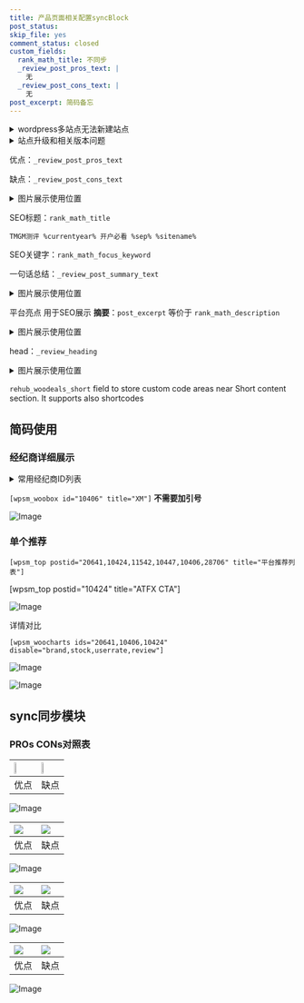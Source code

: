 ```yaml
---
title: 产品页面相关配置syncBlock
post_status: 
skip_file: yes
comment_status: closed
custom_fields:
  rank_math_title: 不同步
  _review_post_pros_text: |
    无
  _review_post_cons_text: |
    无
post_excerpt: 简码备忘
---
```

<details><summary>wordpress多站点无法新建站点</summary>

<li>和报错需要清理cookies一样的原因</li>
<li>wp-config.php里面<code>define( 'SUBDOMAIN_INSTALL', false );//子域名安装</code></li>
<li>新建子站点是用<code>define( 'SUBDOMAIN_INSTALL', true);//子域名安装</code> 完成以后，改成<code>false</code></li>
</details>

<details><summary>站点升级和相关版本问题</summary>

<p>wordpress：5.9.9
woocommerce：7.5.1
出现问题的地方：主题选项里面>><strong>Product layout >>compact style</strong></p>
<p>如何出现没有用过的字段 导致无法保存。先导出配置 然后进行修改，后面再次恢复即可。</p>
<p>出现部分字段无法显示时，需要返回默认布局后，对产品进行保存就好了。</p>
<p></p>
</details>

优点：`_review_post_pros_text`

缺点：`_review_post_cons_text`

<details><summary>图片展示使用位置</summary>

<img src="https://prod-files-secure.s3.us-west-2.amazonaws.com/39ed1227-6d7d-4570-be36-9ccd4a2c4241/f51d3d83-55d4-4bdf-9604-f37ec77ab556/Untitled.png?X-Amz-Algorithm=AWS4-HMAC-SHA256&X-Amz-Content-Sha256=UNSIGNED-PAYLOAD&X-Amz-Credential=ASIAZI2LB466XABZ7EXN%2F20250613%2Fus-west-2%2Fs3%2Faws4_request&X-Amz-Date=20250613T045530Z&X-Amz-Expires=3600&X-Amz-Security-Token=IQoJb3JpZ2luX2VjECUaCXVzLXdlc3QtMiJHMEUCID5ATsj7v3xv7laLJqX6Owd9jXXUihn9D3nolxSQY9bmAiEAhh36ZCQw%2BZNN6mdVfsSvOMmfcBBZd0usQYRNXA3QPMkqiAQI%2Fv%2F%2F%2F%2F%2F%2F%2F%2F%2F%2FARAAGgw2Mzc0MjMxODM4MDUiDOMzwbCo%2BP1glitobircA44SSC1Jj%2FEo%2BBQZ%2FarGm6T%2BUescUmJdzFIRTH%2BviZrvFLxE2vqOFlcrIwDshwPUfrxFSJmg%2FKOCKlTg8mEZwYo6ER3fNIGec3kwCisQgXOw3PXWxcQKgLpn%2BvjpClROz7eauqv6OEs5dJncBEvYCJGwOgWwxGQF8s98NUSCqDWYs0ld0IdfN0Ha6P7eYA46s8mn0vPSLu9qXcVwka92MxL77wTJ%2FKHj9R4V9Uzzn%2Bt%2FvJUET758cY%2BL8E%2BorjyiPpD3OMKanvtDJI2o6rcbt0j0U%2B7pQwpeMUmn%2B9Lg1Se%2BmGB6mqTCtxXEXuAmII3OwE3kd79gVXTOz18W%2FJf4k3zUR6K3rboTn9Y31c8I8vJ9M3BkldGpPby2s36rLahdoDWLDzI27VMYIkLNqn2RCWuUPR0Kw7l9f4iC%2B%2BekKbUZWCXnU4HumEsV%2BsAkNIdoPEJ%2Bw4MBoXTLilUXmhEVV0ulwuCnkCLSxzlkM4fnHhL7VopdWNnlxJDqowWil0IIRSwutfWfnRU5e%2B2essnEzZqxzK%2FNZ5YLoFm3SPwipr8f7Rpg8JhlUwSLsvNX0AYtPLr%2BvUmc1knxCA8ZXY8wFicGfrKCYNwtcw%2FhpeXqeSYQmeFwSNWZvneSkT9YMMHbrsIGOqUBRL9BkLUE8iKRl3NOIi8WnFWHRMMSl0acagQEEjwOOSrwbN9GNsp%2BVF3pOPS4IIYC5j09MYg50tFNE4JyYtv3gDTuc1UVK5E58RUK1mLYMzOkTrBCLk1bYq7iBLXId7NNxyonp5XNM65PA11CBlBCI225A5YTYVz%2F%2B%2BXdA3oca23DVbCV6ftTds1Eaz%2BpfdP%2Fmx93bNC915hH2d417AlxT6qlqW2c&X-Amz-Signature=bb9fe6fb0f26651c6b100dd0a9e640aefda70fca9263b97c313fe7b5d0268f60&X-Amz-SignedHeaders=host&x-amz-checksum-mode=ENABLED&x-id=GetObject" alt="Image">
</details>

SEO标题：`rank_math_title`

`TMGM测评 %currentyear% 开户必看 %sep% %sitename%`

SEO关键字：`rank_math_focus_keyword`

一句话总结：`_review_post_summary_text`

<details><summary>图片展示使用位置</summary>

<img src="https://prod-files-secure.s3.us-west-2.amazonaws.com/39ed1227-6d7d-4570-be36-9ccd4a2c4241/4b96a922-296c-4f4e-8630-d1c870cbce01/Untitled.png?X-Amz-Algorithm=AWS4-HMAC-SHA256&X-Amz-Content-Sha256=UNSIGNED-PAYLOAD&X-Amz-Credential=ASIAZI2LB466Z2M7UBMF%2F20250613%2Fus-west-2%2Fs3%2Faws4_request&X-Amz-Date=20250613T045537Z&X-Amz-Expires=3600&X-Amz-Security-Token=IQoJb3JpZ2luX2VjECUaCXVzLXdlc3QtMiJGMEQCIFtxqp%2B2NOfy3ac1slyMFcJ5sd6s6rvCQcJ4%2FhcECGE%2BAiABhQeAwmcCFPv6E97%2B%2Bb%2FeEEXOWPy%2FHxOHf6jVa0%2FijiqIBAj%2B%2F%2F%2F%2F%2F%2F%2F%2F%2F%2F8BEAAaDDYzNzQyMzE4MzgwNSIMfpfOsyjzc6HsVOUjKtwDIMRNt2SsrGeZ7K9htfwZOmxjmelVJSlMUWd5pKn10wLuI8bZLhAicapDLC%2B4sWuF5XmoBpAUzK%2BZUbWC%2BgYhDvqhgMBxRmv4tWUbWHBLqCJ8tAdXUxkTJ53ZLR3pEsoKrmffKs5lc1Tse57CB3kMge15Ng7DiusHloiCxJKCqVOyuFCDs6pTuPk6lR6Ewnw68BWmt3xtLnS6cv6t8zibYbToHyOUGsvCqjcKMwFuP%2FS4e2W4cKN%2FZRWbAw3X0DGgsCeWgN9rXWV43%2F6fgGu7X3j1dLZVWsgw9p2Sg2xCsV9Mcx6lUALweRtFp3l8iHFX0Ew9hE1w3IaVm2RVNsLd0j%2F9rN%2BtRT5mGm6xpkuhuRq1t9iROFwyTxPduy0ZCinjR1F3R2mlZWFWxUqMvcMDobDeGtPlljgrHP3zlCl1gCZqR6M9W2RnWAdp7QccE9HoQ1gCcwOVqvTxHP%2FYNUPYVtoJozLFaE33AK9P%2B5ORaqYbOHgtzxOjaZGCZL5HY9wUgWtKTVeq8R6PTH7jDQ84EBVP1a0VzVdUIdaEL7OAlOSGBiyGLtFf%2BeJHoK7yBU3nLgsUXPNVLFDzwVD3%2BZNBJETrp8OcP5VpTtaK2Xfa1fo%2FSQr5C4aIoeWGEQgwk9uuwgY6pgH9w0vyycQx0mD0%2FRSygdnCgQFfG38s2FOSx%2Fu0qAW7IceeauVNufgoeEl6udAkzD6RaAghLYdQ0AQdw4v%2FIUpsNnKokUmhrD6h8YFj0Ko7d5Cdzm76lQfKHtK7FIWyn1GnBjviGcy8DnzCYa%2Bo8snib9CngtvFtsCn%2FDDje%2BJUlmKwGvCH7PwThRfz9%2FzOopwD2%2FG%2BPGChFJpXkKCcrlC8cZzK4RRk&X-Amz-Signature=fd4eaa5e571f6a948bff66d82a4447824239ef554f4d88961573b54dbb346d97&X-Amz-SignedHeaders=host&x-amz-checksum-mode=ENABLED&x-id=GetObject" alt="Image">
</details>

平台亮点 用于SEO展示 **摘要**：`post_excerpt`  等价于 `rank_math_description`

<details><summary>图片展示使用位置</summary>

<img src="https://prod-files-secure.s3.us-west-2.amazonaws.com/39ed1227-6d7d-4570-be36-9ccd4a2c4241/1ee11f63-b60a-4dfe-a7a7-d58ff23b5d88/Untitled.png?X-Amz-Algorithm=AWS4-HMAC-SHA256&X-Amz-Content-Sha256=UNSIGNED-PAYLOAD&X-Amz-Credential=ASIAZI2LB46663VEXQ4R%2F20250613%2Fus-west-2%2Fs3%2Faws4_request&X-Amz-Date=20250613T045538Z&X-Amz-Expires=3600&X-Amz-Security-Token=IQoJb3JpZ2luX2VjECUaCXVzLXdlc3QtMiJIMEYCIQCrddZHTdcXJuNNOBKIrBx1lJtdzKEbIwZFSXQ7ney1QgIhAKpu8h4yNrBSeBJNM3UqyPkTXDA3vJ3090Cj1IjkxpnXKogECP7%2F%2F%2F%2F%2F%2F%2F%2F%2F%2FwEQABoMNjM3NDIzMTgzODA1IgzDBp31bJdGBG%2BVDnQq3AMVMTcQ1IotXGkRyNzx7jqdBii%2BUxEa0ezMKkKTBV0JBkW82doZ1vMpmmJeRWoX8WM%2BMMPXHbggmXytsipoiCuPQvrWsfuzvnjrT4IZDI8%2B5sRTZJP9hR0WF0pcylXl3%2FdN%2B7ID37oGnqRYkdt7KlYWxxd6phh8oI%2FMFv%2F1SyfqvwbJcCYI7huZuLZSsdjAdmkNMzPtXS387zTX2bXnU5B%2BP2snz9PFkVrElVvW1ldpLeaCD1cItE0CULY1kZwPjM4rffxRzCJPWgORSY6ZEkmbhHjb%2Fyj16mM8L7a5CBHAjJEU%2Bia4R0bo1Xrwnwb9KWjiEZCAr7ccmY5l69IDNi%2BmOl848SbB7yDfCTIQjOc7AiWYVvLvdmcjOmGAGt4poWRbbJet5FQ7nxAHEDX52EEDb6yeWOdRhTA4NDFE7T8fegIWU4gCfECXugKpdllXhJ7pzrBSAXxbnmvY51GJTbmjWNGpRB0tdCFWvH33MmruO%2FgYvbaAHO%2B3hKGmtJ5RwSocVz3XPxDOOAC6tBT5gLayVlbLXbToAWoikN2ETwIUMewgzFQeTr16Q4%2BZMaN1sAMDN8xPgAKUxy72yGtX7T4UseAJuW%2BMlo9eUBEMpmRdcAt9EQklm%2FBnxANPVzDG2q7CBjqkASzVdTThohg5y3rZ2c8PXWhoCnFfKm0oWMpNLjBeja8rIeNlviGYkiPszPEDbhvbK37LD4n4ihOR0U8YiSrhVxPHeCUQEVgynagLWOpPNQBEnj9sO7TDZjlpGUmQ0JoDz4UQdUBCO%2BRzBkdMG817pZ4UtfJ9iU6Pzbj1Z%2Bf15DJeJWZ7ueqHi8ri5jbqkzvUfp%2BTKDptbZgGTACn26pzB0fblCI6&X-Amz-Signature=197384857d86d0c9b3ab7e46a8edce3da4768ae43b249aaaaffc76365c6163c3&X-Amz-SignedHeaders=host&x-amz-checksum-mode=ENABLED&x-id=GetObject" alt="Image">
<img src="https://prod-files-secure.s3.us-west-2.amazonaws.com/39ed1227-6d7d-4570-be36-9ccd4a2c4241/ad4118b5-78d8-4fbe-801e-3b29b5d99c01/Untitled.png?X-Amz-Algorithm=AWS4-HMAC-SHA256&X-Amz-Content-Sha256=UNSIGNED-PAYLOAD&X-Amz-Credential=ASIAZI2LB46663VEXQ4R%2F20250613%2Fus-west-2%2Fs3%2Faws4_request&X-Amz-Date=20250613T045538Z&X-Amz-Expires=3600&X-Amz-Security-Token=IQoJb3JpZ2luX2VjECUaCXVzLXdlc3QtMiJIMEYCIQCrddZHTdcXJuNNOBKIrBx1lJtdzKEbIwZFSXQ7ney1QgIhAKpu8h4yNrBSeBJNM3UqyPkTXDA3vJ3090Cj1IjkxpnXKogECP7%2F%2F%2F%2F%2F%2F%2F%2F%2F%2FwEQABoMNjM3NDIzMTgzODA1IgzDBp31bJdGBG%2BVDnQq3AMVMTcQ1IotXGkRyNzx7jqdBii%2BUxEa0ezMKkKTBV0JBkW82doZ1vMpmmJeRWoX8WM%2BMMPXHbggmXytsipoiCuPQvrWsfuzvnjrT4IZDI8%2B5sRTZJP9hR0WF0pcylXl3%2FdN%2B7ID37oGnqRYkdt7KlYWxxd6phh8oI%2FMFv%2F1SyfqvwbJcCYI7huZuLZSsdjAdmkNMzPtXS387zTX2bXnU5B%2BP2snz9PFkVrElVvW1ldpLeaCD1cItE0CULY1kZwPjM4rffxRzCJPWgORSY6ZEkmbhHjb%2Fyj16mM8L7a5CBHAjJEU%2Bia4R0bo1Xrwnwb9KWjiEZCAr7ccmY5l69IDNi%2BmOl848SbB7yDfCTIQjOc7AiWYVvLvdmcjOmGAGt4poWRbbJet5FQ7nxAHEDX52EEDb6yeWOdRhTA4NDFE7T8fegIWU4gCfECXugKpdllXhJ7pzrBSAXxbnmvY51GJTbmjWNGpRB0tdCFWvH33MmruO%2FgYvbaAHO%2B3hKGmtJ5RwSocVz3XPxDOOAC6tBT5gLayVlbLXbToAWoikN2ETwIUMewgzFQeTr16Q4%2BZMaN1sAMDN8xPgAKUxy72yGtX7T4UseAJuW%2BMlo9eUBEMpmRdcAt9EQklm%2FBnxANPVzDG2q7CBjqkASzVdTThohg5y3rZ2c8PXWhoCnFfKm0oWMpNLjBeja8rIeNlviGYkiPszPEDbhvbK37LD4n4ihOR0U8YiSrhVxPHeCUQEVgynagLWOpPNQBEnj9sO7TDZjlpGUmQ0JoDz4UQdUBCO%2BRzBkdMG817pZ4UtfJ9iU6Pzbj1Z%2Bf15DJeJWZ7ueqHi8ri5jbqkzvUfp%2BTKDptbZgGTACn26pzB0fblCI6&X-Amz-Signature=48ff1f1ba39db53380474713a99c11da69bf8a466e94dc49b8aff8775103cf75&X-Amz-SignedHeaders=host&x-amz-checksum-mode=ENABLED&x-id=GetObject" alt="Image">
<img src="https://prod-files-secure.s3.us-west-2.amazonaws.com/39ed1227-6d7d-4570-be36-9ccd4a2c4241/a38cf7c9-a79c-4b64-9e94-13589fe0758b/Untitled.png?X-Amz-Algorithm=AWS4-HMAC-SHA256&X-Amz-Content-Sha256=UNSIGNED-PAYLOAD&X-Amz-Credential=ASIAZI2LB46663VEXQ4R%2F20250613%2Fus-west-2%2Fs3%2Faws4_request&X-Amz-Date=20250613T045538Z&X-Amz-Expires=3600&X-Amz-Security-Token=IQoJb3JpZ2luX2VjECUaCXVzLXdlc3QtMiJIMEYCIQCrddZHTdcXJuNNOBKIrBx1lJtdzKEbIwZFSXQ7ney1QgIhAKpu8h4yNrBSeBJNM3UqyPkTXDA3vJ3090Cj1IjkxpnXKogECP7%2F%2F%2F%2F%2F%2F%2F%2F%2F%2FwEQABoMNjM3NDIzMTgzODA1IgzDBp31bJdGBG%2BVDnQq3AMVMTcQ1IotXGkRyNzx7jqdBii%2BUxEa0ezMKkKTBV0JBkW82doZ1vMpmmJeRWoX8WM%2BMMPXHbggmXytsipoiCuPQvrWsfuzvnjrT4IZDI8%2B5sRTZJP9hR0WF0pcylXl3%2FdN%2B7ID37oGnqRYkdt7KlYWxxd6phh8oI%2FMFv%2F1SyfqvwbJcCYI7huZuLZSsdjAdmkNMzPtXS387zTX2bXnU5B%2BP2snz9PFkVrElVvW1ldpLeaCD1cItE0CULY1kZwPjM4rffxRzCJPWgORSY6ZEkmbhHjb%2Fyj16mM8L7a5CBHAjJEU%2Bia4R0bo1Xrwnwb9KWjiEZCAr7ccmY5l69IDNi%2BmOl848SbB7yDfCTIQjOc7AiWYVvLvdmcjOmGAGt4poWRbbJet5FQ7nxAHEDX52EEDb6yeWOdRhTA4NDFE7T8fegIWU4gCfECXugKpdllXhJ7pzrBSAXxbnmvY51GJTbmjWNGpRB0tdCFWvH33MmruO%2FgYvbaAHO%2B3hKGmtJ5RwSocVz3XPxDOOAC6tBT5gLayVlbLXbToAWoikN2ETwIUMewgzFQeTr16Q4%2BZMaN1sAMDN8xPgAKUxy72yGtX7T4UseAJuW%2BMlo9eUBEMpmRdcAt9EQklm%2FBnxANPVzDG2q7CBjqkASzVdTThohg5y3rZ2c8PXWhoCnFfKm0oWMpNLjBeja8rIeNlviGYkiPszPEDbhvbK37LD4n4ihOR0U8YiSrhVxPHeCUQEVgynagLWOpPNQBEnj9sO7TDZjlpGUmQ0JoDz4UQdUBCO%2BRzBkdMG817pZ4UtfJ9iU6Pzbj1Z%2Bf15DJeJWZ7ueqHi8ri5jbqkzvUfp%2BTKDptbZgGTACn26pzB0fblCI6&X-Amz-Signature=0a065cc12d2cd6dfbb01384d869d7c1d4a93724a649e32924d274afb078a62ec&X-Amz-SignedHeaders=host&x-amz-checksum-mode=ENABLED&x-id=GetObject" alt="Image">
<img src="https://prod-files-secure.s3.us-west-2.amazonaws.com/39ed1227-6d7d-4570-be36-9ccd4a2c4241/7da6fc1e-d2ac-42ae-8c75-cb5749aa18f6/Untitled.png?X-Amz-Algorithm=AWS4-HMAC-SHA256&X-Amz-Content-Sha256=UNSIGNED-PAYLOAD&X-Amz-Credential=ASIAZI2LB46663VEXQ4R%2F20250613%2Fus-west-2%2Fs3%2Faws4_request&X-Amz-Date=20250613T045538Z&X-Amz-Expires=3600&X-Amz-Security-Token=IQoJb3JpZ2luX2VjECUaCXVzLXdlc3QtMiJIMEYCIQCrddZHTdcXJuNNOBKIrBx1lJtdzKEbIwZFSXQ7ney1QgIhAKpu8h4yNrBSeBJNM3UqyPkTXDA3vJ3090Cj1IjkxpnXKogECP7%2F%2F%2F%2F%2F%2F%2F%2F%2F%2FwEQABoMNjM3NDIzMTgzODA1IgzDBp31bJdGBG%2BVDnQq3AMVMTcQ1IotXGkRyNzx7jqdBii%2BUxEa0ezMKkKTBV0JBkW82doZ1vMpmmJeRWoX8WM%2BMMPXHbggmXytsipoiCuPQvrWsfuzvnjrT4IZDI8%2B5sRTZJP9hR0WF0pcylXl3%2FdN%2B7ID37oGnqRYkdt7KlYWxxd6phh8oI%2FMFv%2F1SyfqvwbJcCYI7huZuLZSsdjAdmkNMzPtXS387zTX2bXnU5B%2BP2snz9PFkVrElVvW1ldpLeaCD1cItE0CULY1kZwPjM4rffxRzCJPWgORSY6ZEkmbhHjb%2Fyj16mM8L7a5CBHAjJEU%2Bia4R0bo1Xrwnwb9KWjiEZCAr7ccmY5l69IDNi%2BmOl848SbB7yDfCTIQjOc7AiWYVvLvdmcjOmGAGt4poWRbbJet5FQ7nxAHEDX52EEDb6yeWOdRhTA4NDFE7T8fegIWU4gCfECXugKpdllXhJ7pzrBSAXxbnmvY51GJTbmjWNGpRB0tdCFWvH33MmruO%2FgYvbaAHO%2B3hKGmtJ5RwSocVz3XPxDOOAC6tBT5gLayVlbLXbToAWoikN2ETwIUMewgzFQeTr16Q4%2BZMaN1sAMDN8xPgAKUxy72yGtX7T4UseAJuW%2BMlo9eUBEMpmRdcAt9EQklm%2FBnxANPVzDG2q7CBjqkASzVdTThohg5y3rZ2c8PXWhoCnFfKm0oWMpNLjBeja8rIeNlviGYkiPszPEDbhvbK37LD4n4ihOR0U8YiSrhVxPHeCUQEVgynagLWOpPNQBEnj9sO7TDZjlpGUmQ0JoDz4UQdUBCO%2BRzBkdMG817pZ4UtfJ9iU6Pzbj1Z%2Bf15DJeJWZ7ueqHi8ri5jbqkzvUfp%2BTKDptbZgGTACn26pzB0fblCI6&X-Amz-Signature=652b5a5f082ce8d945f9b39d28bdf6ee1f856c24a932ecb11851d99459255cb1&X-Amz-SignedHeaders=host&x-amz-checksum-mode=ENABLED&x-id=GetObject" alt="Image">
<img src="https://prod-files-secure.s3.us-west-2.amazonaws.com/39ed1227-6d7d-4570-be36-9ccd4a2c4241/7e97f40a-eaee-47f5-b2f9-475f96808fa7/Untitled.png?X-Amz-Algorithm=AWS4-HMAC-SHA256&X-Amz-Content-Sha256=UNSIGNED-PAYLOAD&X-Amz-Credential=ASIAZI2LB46663VEXQ4R%2F20250613%2Fus-west-2%2Fs3%2Faws4_request&X-Amz-Date=20250613T045538Z&X-Amz-Expires=3600&X-Amz-Security-Token=IQoJb3JpZ2luX2VjECUaCXVzLXdlc3QtMiJIMEYCIQCrddZHTdcXJuNNOBKIrBx1lJtdzKEbIwZFSXQ7ney1QgIhAKpu8h4yNrBSeBJNM3UqyPkTXDA3vJ3090Cj1IjkxpnXKogECP7%2F%2F%2F%2F%2F%2F%2F%2F%2F%2FwEQABoMNjM3NDIzMTgzODA1IgzDBp31bJdGBG%2BVDnQq3AMVMTcQ1IotXGkRyNzx7jqdBii%2BUxEa0ezMKkKTBV0JBkW82doZ1vMpmmJeRWoX8WM%2BMMPXHbggmXytsipoiCuPQvrWsfuzvnjrT4IZDI8%2B5sRTZJP9hR0WF0pcylXl3%2FdN%2B7ID37oGnqRYkdt7KlYWxxd6phh8oI%2FMFv%2F1SyfqvwbJcCYI7huZuLZSsdjAdmkNMzPtXS387zTX2bXnU5B%2BP2snz9PFkVrElVvW1ldpLeaCD1cItE0CULY1kZwPjM4rffxRzCJPWgORSY6ZEkmbhHjb%2Fyj16mM8L7a5CBHAjJEU%2Bia4R0bo1Xrwnwb9KWjiEZCAr7ccmY5l69IDNi%2BmOl848SbB7yDfCTIQjOc7AiWYVvLvdmcjOmGAGt4poWRbbJet5FQ7nxAHEDX52EEDb6yeWOdRhTA4NDFE7T8fegIWU4gCfECXugKpdllXhJ7pzrBSAXxbnmvY51GJTbmjWNGpRB0tdCFWvH33MmruO%2FgYvbaAHO%2B3hKGmtJ5RwSocVz3XPxDOOAC6tBT5gLayVlbLXbToAWoikN2ETwIUMewgzFQeTr16Q4%2BZMaN1sAMDN8xPgAKUxy72yGtX7T4UseAJuW%2BMlo9eUBEMpmRdcAt9EQklm%2FBnxANPVzDG2q7CBjqkASzVdTThohg5y3rZ2c8PXWhoCnFfKm0oWMpNLjBeja8rIeNlviGYkiPszPEDbhvbK37LD4n4ihOR0U8YiSrhVxPHeCUQEVgynagLWOpPNQBEnj9sO7TDZjlpGUmQ0JoDz4UQdUBCO%2BRzBkdMG817pZ4UtfJ9iU6Pzbj1Z%2Bf15DJeJWZ7ueqHi8ri5jbqkzvUfp%2BTKDptbZgGTACn26pzB0fblCI6&X-Amz-Signature=53f41f5513e4f23dbe40d4ce63a08d9607b64a05e88626735ead48ce22198d75&X-Amz-SignedHeaders=host&x-amz-checksum-mode=ENABLED&x-id=GetObject" alt="Image">
</details>

head：`_review_heading`

<details><summary>图片展示使用位置</summary>

<img src="https://prod-files-secure.s3.us-west-2.amazonaws.com/39ed1227-6d7d-4570-be36-9ccd4a2c4241/3a4650ad-9887-415c-889a-edd51fa54f27/Untitled.png?X-Amz-Algorithm=AWS4-HMAC-SHA256&X-Amz-Content-Sha256=UNSIGNED-PAYLOAD&X-Amz-Credential=ASIAZI2LB466VF57FJU7%2F20250613%2Fus-west-2%2Fs3%2Faws4_request&X-Amz-Date=20250613T045542Z&X-Amz-Expires=3600&X-Amz-Security-Token=IQoJb3JpZ2luX2VjECUaCXVzLXdlc3QtMiJIMEYCIQC061x9Vj%2FAReh%2BA9pI0AeF4sqJp0hUlWZ%2B82QY2zgKswIhANdRLEMvbwLN%2FIBSxxwhlgygpPPbH0eTGNgaL34lXGhIKogECP7%2F%2F%2F%2F%2F%2F%2F%2F%2F%2FwEQABoMNjM3NDIzMTgzODA1IgxPhC2RF2Ujoc5b3yQq3APPSen%2FJRexl7CK2VmZla8YkoKey6bJQmIJm%2BQ6Zu4wBTDjPb6FXDRyJkT44NF71H3%2Bvm13OuBB34sgygLiey%2FOBe%2FAtZMIk6huv7S0yH%2FBWYi8ZlZzjl0mCvYSB2jEA6rEgbXbiFj6ObkFgBflISuafy4%2FHRXJ3x1tmMfrqqq08wzPfMl63ehTwv9wdczZbsfNccUuBsaxqrn5xgv9KY3EjQ80TtkLfRrnvmaPgSeb4sB72rAeey%2B%2Bekv4gIzEIzujAt5DJaq49P7z1X%2Fn6hnEzNp%2BMQhhD9jsT7HdDdNGEQpS5%2BKdf4EV5EEBteOHce3OMO5DIN40QnWKtpKsk9S1j9O2wl2B5vmM90g2EbJ8XSZ6gaOeaUvdxC7ISIHtONyG6vWJ1T1KihxmyvZlheJhjADU5JGOSAejy1wFRkL5Re6NQpMTorCtdbFGZzcGmwLXsQFg%2BZ%2FgEc6Gr8%2F9AjNPsxY%2BNmpNJLNZ7r7kOwQuoEcyzVynr%2FDX0bLIke098o%2FHqzkeUBL%2Fqn%2F%2ByLiq1vRKPLVwoXb0BxyCSr9%2FmtgDnrEJDv9WVJFQL2PLrMxTfRxbaqTXk0XTGu2iPOEjUiT%2FVYLWDJnCJGJ38ND3wqRkqryzZjkG%2BwETGfdV8jDM2q7CBjqkAf3xSr2on6RiveLGhQIVhEwBuI9o466qenPxKyw7ycY25UxSM4rNmnOzPz4rtM8bYp0hk%2BYNSSh6gcsBOn4DiyXz7mGafD25R%2FczBIScX3qJqurRAaLceJOLcTjFN4MvZterLZhovDORNsMBtinAOVQBQfGjIctzPdo7jtjlOit0ZzN3baQs6rIZRuauQEgb%2Bez6VlDRgnuEPYnv5SDJxan6m00x&X-Amz-Signature=0fe020f14544a41739377613de9d201362712bce2e8f23531a24614700355670&X-Amz-SignedHeaders=host&x-amz-checksum-mode=ENABLED&x-id=GetObject" alt="Image">
</details>

`rehub_woodeals_short`	field to store custom code areas near Short content section. It supports also shortcodes



## 简码使用

### 经纪商详细展示

<details><summary>常用经纪商ID列表</summary>

<pre><code class="php">嘉盛 ===> 20641  [wpsm_woobox id="20641" title="嘉盛"]
易信easymarkets ===> 11542  [wpsm_woobox id="11542" title="易信easymarkets"]
ATFX外汇 ===> 10424  [wpsm_woobox id="10424" title="ATFX"]
XM ===> 10406  [wpsm_woobox id="10406" title="XM"]
TMGM ===> 29622  [wpsm_woobox id="29622" title="TMGM"]
HYCM ===> 10447  [wpsm_woobox id="10447" title="HYCM"]
fpmarkets澳福外汇 ===> 20639  [wpsm_woobox id="20639" title="fpmarkets澳福外汇"]</code></pre>
</details>

`[wpsm_woobox id="10406" title="XM"]` **不需要加引号**

![Image](https://prod-files-secure.s3.us-west-2.amazonaws.com/39ed1227-6d7d-4570-be36-9ccd4a2c4241/4f898f9d-0fa7-4e43-acd3-ac6bc7be575a/Untitled.png?X-Amz-Algorithm=AWS4-HMAC-SHA256&X-Amz-Content-Sha256=UNSIGNED-PAYLOAD&X-Amz-Credential=ASIAZI2LB466XBZHEWUO%2F20250613%2Fus-west-2%2Fs3%2Faws4_request&X-Amz-Date=20250613T045527Z&X-Amz-Expires=3600&X-Amz-Security-Token=IQoJb3JpZ2luX2VjECUaCXVzLXdlc3QtMiJHMEUCIQCNY60809Jt7WuRow81u5qEW2b%2FPk2E0ZtlAI3zqovc%2BgIgdAQh%2FHy7WxU7zEQKAr0GdanC1z9olJEDnV4aupeyzPUqiAQI%2Fv%2F%2F%2F%2F%2F%2F%2F%2F%2F%2FARAAGgw2Mzc0MjMxODM4MDUiDBlchZzRwiamJcSyNSrcA9h75abcaRNFRgjSf91VjsiLCR6wNDAs03sB0ZWkftM9HDza0vaawLjUt2%2BBrAOrakRKUK7XAIaf64rxWqlnUouK8Vkr2z1Y1uVNS%2B3%2FdapFjUHUdd%2BONyZonUw9N%2FDEcsLtC3W%2FPDJa%2FHg1qIjPNtKkO4EB5VkFELCaTas8eoHNyIupXI%2FXOGR6uNa0fuo9161xtirZVcLIljhh7EKl1g%2BPygVTemh0q3S1Cuw2Y3JEvQpT7qJXninZTsUqI9pzzgoV4XvpWHTieUTZoWTrwwLwgMN7UyJMTJFsF7tyZUd6Y1oEr7R7SEOwjGgJoY%2FHCqtB9Qngtfh7KcSMCz3gpDwauIb2ZklPk8zKqfiEiaS9P6No5v%2F1hC%2BgNXCFIdjGMc1Z%2BGlXt2BipCU2PcJqe04pfyjAH3PNzasEHXIfexN1cTLpRpiOrmZFff%2BjiYRrcv04KekFF2VjZKzljiU3HDFjSA%2FR%2FFN8n6bf5JGZivv9uTH39q7xuSZZXGTlafyp%2BdAuPrBNl8F4z689njhfCT2oRws47oBAeWMzYDktymMuVKQUn9fgxO1fu0pPE3ZhAk8Gm0bD9zoTCwNFHJPTFh9JEDbFnEhsL0craiILywzse4Up20wgo1TXkpoBMPrarsIGOqUBObQxgc984SYn9wBLezLj%2FNt%2BEXEk%2FxeBO2bpyUp0kK5ZY6BNkZvm7IBCJWZVUn3rBi3%2F3yT4%2BCcXeUXTdQtSQY3qVKEVLntd0klUnT2KabMqk0TPCMvphCgsJn6rdPu4pzWj6WOtvepCL%2FTTyCSMoGbRg3XXKlmvkygWUUum3vC%2FTX%2B4Bn5%2BRQznc%2FDiiSLHVQX%2B%2BMuQVN9TNFPpI5EKjIlBeLGD&X-Amz-Signature=b59876326cb1fbe46bfad29cb35c54be19e303d9f4974ee704ea4118b9802f83&X-Amz-SignedHeaders=host&x-amz-checksum-mode=ENABLED&x-id=GetObject)

### 单个推荐
`[wpsm_top postid="20641,10424,11542,10447,10406,28706" title="平台推荐列表"]`

[wpsm_top postid="10424" title="ATFX CTA"]

![Image](https://prod-files-secure.s3.us-west-2.amazonaws.com/39ed1227-6d7d-4570-be36-9ccd4a2c4241/5ac620dc-51a8-48b6-b55d-91f47299193c/Untitled.png?X-Amz-Algorithm=AWS4-HMAC-SHA256&X-Amz-Content-Sha256=UNSIGNED-PAYLOAD&X-Amz-Credential=ASIAZI2LB466XBZHEWUO%2F20250613%2Fus-west-2%2Fs3%2Faws4_request&X-Amz-Date=20250613T045527Z&X-Amz-Expires=3600&X-Amz-Security-Token=IQoJb3JpZ2luX2VjECUaCXVzLXdlc3QtMiJHMEUCIQCNY60809Jt7WuRow81u5qEW2b%2FPk2E0ZtlAI3zqovc%2BgIgdAQh%2FHy7WxU7zEQKAr0GdanC1z9olJEDnV4aupeyzPUqiAQI%2Fv%2F%2F%2F%2F%2F%2F%2F%2F%2F%2FARAAGgw2Mzc0MjMxODM4MDUiDBlchZzRwiamJcSyNSrcA9h75abcaRNFRgjSf91VjsiLCR6wNDAs03sB0ZWkftM9HDza0vaawLjUt2%2BBrAOrakRKUK7XAIaf64rxWqlnUouK8Vkr2z1Y1uVNS%2B3%2FdapFjUHUdd%2BONyZonUw9N%2FDEcsLtC3W%2FPDJa%2FHg1qIjPNtKkO4EB5VkFELCaTas8eoHNyIupXI%2FXOGR6uNa0fuo9161xtirZVcLIljhh7EKl1g%2BPygVTemh0q3S1Cuw2Y3JEvQpT7qJXninZTsUqI9pzzgoV4XvpWHTieUTZoWTrwwLwgMN7UyJMTJFsF7tyZUd6Y1oEr7R7SEOwjGgJoY%2FHCqtB9Qngtfh7KcSMCz3gpDwauIb2ZklPk8zKqfiEiaS9P6No5v%2F1hC%2BgNXCFIdjGMc1Z%2BGlXt2BipCU2PcJqe04pfyjAH3PNzasEHXIfexN1cTLpRpiOrmZFff%2BjiYRrcv04KekFF2VjZKzljiU3HDFjSA%2FR%2FFN8n6bf5JGZivv9uTH39q7xuSZZXGTlafyp%2BdAuPrBNl8F4z689njhfCT2oRws47oBAeWMzYDktymMuVKQUn9fgxO1fu0pPE3ZhAk8Gm0bD9zoTCwNFHJPTFh9JEDbFnEhsL0craiILywzse4Up20wgo1TXkpoBMPrarsIGOqUBObQxgc984SYn9wBLezLj%2FNt%2BEXEk%2FxeBO2bpyUp0kK5ZY6BNkZvm7IBCJWZVUn3rBi3%2F3yT4%2BCcXeUXTdQtSQY3qVKEVLntd0klUnT2KabMqk0TPCMvphCgsJn6rdPu4pzWj6WOtvepCL%2FTTyCSMoGbRg3XXKlmvkygWUUum3vC%2FTX%2B4Bn5%2BRQznc%2FDiiSLHVQX%2B%2BMuQVN9TNFPpI5EKjIlBeLGD&X-Amz-Signature=61c1316380bc3dd18b445a59fb473cf1753d7c8fbed58298605d9605bb906e0b&X-Amz-SignedHeaders=host&x-amz-checksum-mode=ENABLED&x-id=GetObject)

详情对比

`[wpsm_woocharts ids="20641,10406,10424" disable="brand,stock,userrate,review"]`

![Image](https://prod-files-secure.s3.us-west-2.amazonaws.com/39ed1227-6d7d-4570-be36-9ccd4a2c4241/bf3ba45f-b9f3-4295-8aef-b4a495fd25f4/Untitled.png?X-Amz-Algorithm=AWS4-HMAC-SHA256&X-Amz-Content-Sha256=UNSIGNED-PAYLOAD&X-Amz-Credential=ASIAZI2LB466XBZHEWUO%2F20250613%2Fus-west-2%2Fs3%2Faws4_request&X-Amz-Date=20250613T045527Z&X-Amz-Expires=3600&X-Amz-Security-Token=IQoJb3JpZ2luX2VjECUaCXVzLXdlc3QtMiJHMEUCIQCNY60809Jt7WuRow81u5qEW2b%2FPk2E0ZtlAI3zqovc%2BgIgdAQh%2FHy7WxU7zEQKAr0GdanC1z9olJEDnV4aupeyzPUqiAQI%2Fv%2F%2F%2F%2F%2F%2F%2F%2F%2F%2FARAAGgw2Mzc0MjMxODM4MDUiDBlchZzRwiamJcSyNSrcA9h75abcaRNFRgjSf91VjsiLCR6wNDAs03sB0ZWkftM9HDza0vaawLjUt2%2BBrAOrakRKUK7XAIaf64rxWqlnUouK8Vkr2z1Y1uVNS%2B3%2FdapFjUHUdd%2BONyZonUw9N%2FDEcsLtC3W%2FPDJa%2FHg1qIjPNtKkO4EB5VkFELCaTas8eoHNyIupXI%2FXOGR6uNa0fuo9161xtirZVcLIljhh7EKl1g%2BPygVTemh0q3S1Cuw2Y3JEvQpT7qJXninZTsUqI9pzzgoV4XvpWHTieUTZoWTrwwLwgMN7UyJMTJFsF7tyZUd6Y1oEr7R7SEOwjGgJoY%2FHCqtB9Qngtfh7KcSMCz3gpDwauIb2ZklPk8zKqfiEiaS9P6No5v%2F1hC%2BgNXCFIdjGMc1Z%2BGlXt2BipCU2PcJqe04pfyjAH3PNzasEHXIfexN1cTLpRpiOrmZFff%2BjiYRrcv04KekFF2VjZKzljiU3HDFjSA%2FR%2FFN8n6bf5JGZivv9uTH39q7xuSZZXGTlafyp%2BdAuPrBNl8F4z689njhfCT2oRws47oBAeWMzYDktymMuVKQUn9fgxO1fu0pPE3ZhAk8Gm0bD9zoTCwNFHJPTFh9JEDbFnEhsL0craiILywzse4Up20wgo1TXkpoBMPrarsIGOqUBObQxgc984SYn9wBLezLj%2FNt%2BEXEk%2FxeBO2bpyUp0kK5ZY6BNkZvm7IBCJWZVUn3rBi3%2F3yT4%2BCcXeUXTdQtSQY3qVKEVLntd0klUnT2KabMqk0TPCMvphCgsJn6rdPu4pzWj6WOtvepCL%2FTTyCSMoGbRg3XXKlmvkygWUUum3vC%2FTX%2B4Bn5%2BRQznc%2FDiiSLHVQX%2B%2BMuQVN9TNFPpI5EKjIlBeLGD&X-Amz-Signature=c27927b3528bf785544fecdf470cf2bedcf4f54394a4dd7c0891fb95616c9d77&X-Amz-SignedHeaders=host&x-amz-checksum-mode=ENABLED&x-id=GetObject)

![Image](https://prod-files-secure.s3.us-west-2.amazonaws.com/39ed1227-6d7d-4570-be36-9ccd4a2c4241/30bc56ef-f383-4b48-9768-2ebc9e436ec0/Untitled.png?X-Amz-Algorithm=AWS4-HMAC-SHA256&X-Amz-Content-Sha256=UNSIGNED-PAYLOAD&X-Amz-Credential=ASIAZI2LB466XBZHEWUO%2F20250613%2Fus-west-2%2Fs3%2Faws4_request&X-Amz-Date=20250613T045527Z&X-Amz-Expires=3600&X-Amz-Security-Token=IQoJb3JpZ2luX2VjECUaCXVzLXdlc3QtMiJHMEUCIQCNY60809Jt7WuRow81u5qEW2b%2FPk2E0ZtlAI3zqovc%2BgIgdAQh%2FHy7WxU7zEQKAr0GdanC1z9olJEDnV4aupeyzPUqiAQI%2Fv%2F%2F%2F%2F%2F%2F%2F%2F%2F%2FARAAGgw2Mzc0MjMxODM4MDUiDBlchZzRwiamJcSyNSrcA9h75abcaRNFRgjSf91VjsiLCR6wNDAs03sB0ZWkftM9HDza0vaawLjUt2%2BBrAOrakRKUK7XAIaf64rxWqlnUouK8Vkr2z1Y1uVNS%2B3%2FdapFjUHUdd%2BONyZonUw9N%2FDEcsLtC3W%2FPDJa%2FHg1qIjPNtKkO4EB5VkFELCaTas8eoHNyIupXI%2FXOGR6uNa0fuo9161xtirZVcLIljhh7EKl1g%2BPygVTemh0q3S1Cuw2Y3JEvQpT7qJXninZTsUqI9pzzgoV4XvpWHTieUTZoWTrwwLwgMN7UyJMTJFsF7tyZUd6Y1oEr7R7SEOwjGgJoY%2FHCqtB9Qngtfh7KcSMCz3gpDwauIb2ZklPk8zKqfiEiaS9P6No5v%2F1hC%2BgNXCFIdjGMc1Z%2BGlXt2BipCU2PcJqe04pfyjAH3PNzasEHXIfexN1cTLpRpiOrmZFff%2BjiYRrcv04KekFF2VjZKzljiU3HDFjSA%2FR%2FFN8n6bf5JGZivv9uTH39q7xuSZZXGTlafyp%2BdAuPrBNl8F4z689njhfCT2oRws47oBAeWMzYDktymMuVKQUn9fgxO1fu0pPE3ZhAk8Gm0bD9zoTCwNFHJPTFh9JEDbFnEhsL0craiILywzse4Up20wgo1TXkpoBMPrarsIGOqUBObQxgc984SYn9wBLezLj%2FNt%2BEXEk%2FxeBO2bpyUp0kK5ZY6BNkZvm7IBCJWZVUn3rBi3%2F3yT4%2BCcXeUXTdQtSQY3qVKEVLntd0klUnT2KabMqk0TPCMvphCgsJn6rdPu4pzWj6WOtvepCL%2FTTyCSMoGbRg3XXKlmvkygWUUum3vC%2FTX%2B4Bn5%2BRQznc%2FDiiSLHVQX%2B%2BMuQVN9TNFPpI5EKjIlBeLGD&X-Amz-Signature=3fa4907cd7be75695fb43b885d11e845611e79a46c7a4eef6c81570df0aecae6&X-Amz-SignedHeaders=host&x-amz-checksum-mode=ENABLED&x-id=GetObject)

## sync同步模块

### PROs CONs对照表

| <img src="https://cdn.ifttt.fun/gh/jarlin8/OSS@main/icons/customize/pros.svg" height="auto" width="37.3%"> | <img src="https://cdn.ifttt.fun/gh/jarlin8/OSS@main/icons/customize/cons.svg" height="auto" width="28.8%"> |
| :--- | :--- |
| 优点 | 缺点 |

![Image](https://prod-files-secure.s3.us-west-2.amazonaws.com/39ed1227-6d7d-4570-be36-9ccd4a2c4241/8742b755-dfb5-4004-9a5f-d6e561664bd8/Untitled.png?X-Amz-Algorithm=AWS4-HMAC-SHA256&X-Amz-Content-Sha256=UNSIGNED-PAYLOAD&X-Amz-Credential=ASIAZI2LB466XBZHEWUO%2F20250613%2Fus-west-2%2Fs3%2Faws4_request&X-Amz-Date=20250613T045527Z&X-Amz-Expires=3600&X-Amz-Security-Token=IQoJb3JpZ2luX2VjECUaCXVzLXdlc3QtMiJHMEUCIQCNY60809Jt7WuRow81u5qEW2b%2FPk2E0ZtlAI3zqovc%2BgIgdAQh%2FHy7WxU7zEQKAr0GdanC1z9olJEDnV4aupeyzPUqiAQI%2Fv%2F%2F%2F%2F%2F%2F%2F%2F%2F%2FARAAGgw2Mzc0MjMxODM4MDUiDBlchZzRwiamJcSyNSrcA9h75abcaRNFRgjSf91VjsiLCR6wNDAs03sB0ZWkftM9HDza0vaawLjUt2%2BBrAOrakRKUK7XAIaf64rxWqlnUouK8Vkr2z1Y1uVNS%2B3%2FdapFjUHUdd%2BONyZonUw9N%2FDEcsLtC3W%2FPDJa%2FHg1qIjPNtKkO4EB5VkFELCaTas8eoHNyIupXI%2FXOGR6uNa0fuo9161xtirZVcLIljhh7EKl1g%2BPygVTemh0q3S1Cuw2Y3JEvQpT7qJXninZTsUqI9pzzgoV4XvpWHTieUTZoWTrwwLwgMN7UyJMTJFsF7tyZUd6Y1oEr7R7SEOwjGgJoY%2FHCqtB9Qngtfh7KcSMCz3gpDwauIb2ZklPk8zKqfiEiaS9P6No5v%2F1hC%2BgNXCFIdjGMc1Z%2BGlXt2BipCU2PcJqe04pfyjAH3PNzasEHXIfexN1cTLpRpiOrmZFff%2BjiYRrcv04KekFF2VjZKzljiU3HDFjSA%2FR%2FFN8n6bf5JGZivv9uTH39q7xuSZZXGTlafyp%2BdAuPrBNl8F4z689njhfCT2oRws47oBAeWMzYDktymMuVKQUn9fgxO1fu0pPE3ZhAk8Gm0bD9zoTCwNFHJPTFh9JEDbFnEhsL0craiILywzse4Up20wgo1TXkpoBMPrarsIGOqUBObQxgc984SYn9wBLezLj%2FNt%2BEXEk%2FxeBO2bpyUp0kK5ZY6BNkZvm7IBCJWZVUn3rBi3%2F3yT4%2BCcXeUXTdQtSQY3qVKEVLntd0klUnT2KabMqk0TPCMvphCgsJn6rdPu4pzWj6WOtvepCL%2FTTyCSMoGbRg3XXKlmvkygWUUum3vC%2FTX%2B4Bn5%2BRQznc%2FDiiSLHVQX%2B%2BMuQVN9TNFPpI5EKjIlBeLGD&X-Amz-Signature=4793bde959a5f104105a0d533ca82af4bfa31f803a165e5c85c105576d91227e&X-Amz-SignedHeaders=host&x-amz-checksum-mode=ENABLED&x-id=GetObject)

| <img src="https://cdn.ifttt.fun/gh/jarlin8/OSS@main/icons/customize/pros1.svg" height="auto"> | <img src="https://cdn.ifttt.fun/gh/jarlin8/OSS@main/icons/customize/cons1.svg" height="auto"> |
| :--- | :--- |
| 优点 | 缺点 |

![Image](https://prod-files-secure.s3.us-west-2.amazonaws.com/39ed1227-6d7d-4570-be36-9ccd4a2c4241/806358f8-c9c4-4e17-bb35-c6c76a5397a5/Untitled.png?X-Amz-Algorithm=AWS4-HMAC-SHA256&X-Amz-Content-Sha256=UNSIGNED-PAYLOAD&X-Amz-Credential=ASIAZI2LB466XBZHEWUO%2F20250613%2Fus-west-2%2Fs3%2Faws4_request&X-Amz-Date=20250613T045527Z&X-Amz-Expires=3600&X-Amz-Security-Token=IQoJb3JpZ2luX2VjECUaCXVzLXdlc3QtMiJHMEUCIQCNY60809Jt7WuRow81u5qEW2b%2FPk2E0ZtlAI3zqovc%2BgIgdAQh%2FHy7WxU7zEQKAr0GdanC1z9olJEDnV4aupeyzPUqiAQI%2Fv%2F%2F%2F%2F%2F%2F%2F%2F%2F%2FARAAGgw2Mzc0MjMxODM4MDUiDBlchZzRwiamJcSyNSrcA9h75abcaRNFRgjSf91VjsiLCR6wNDAs03sB0ZWkftM9HDza0vaawLjUt2%2BBrAOrakRKUK7XAIaf64rxWqlnUouK8Vkr2z1Y1uVNS%2B3%2FdapFjUHUdd%2BONyZonUw9N%2FDEcsLtC3W%2FPDJa%2FHg1qIjPNtKkO4EB5VkFELCaTas8eoHNyIupXI%2FXOGR6uNa0fuo9161xtirZVcLIljhh7EKl1g%2BPygVTemh0q3S1Cuw2Y3JEvQpT7qJXninZTsUqI9pzzgoV4XvpWHTieUTZoWTrwwLwgMN7UyJMTJFsF7tyZUd6Y1oEr7R7SEOwjGgJoY%2FHCqtB9Qngtfh7KcSMCz3gpDwauIb2ZklPk8zKqfiEiaS9P6No5v%2F1hC%2BgNXCFIdjGMc1Z%2BGlXt2BipCU2PcJqe04pfyjAH3PNzasEHXIfexN1cTLpRpiOrmZFff%2BjiYRrcv04KekFF2VjZKzljiU3HDFjSA%2FR%2FFN8n6bf5JGZivv9uTH39q7xuSZZXGTlafyp%2BdAuPrBNl8F4z689njhfCT2oRws47oBAeWMzYDktymMuVKQUn9fgxO1fu0pPE3ZhAk8Gm0bD9zoTCwNFHJPTFh9JEDbFnEhsL0craiILywzse4Up20wgo1TXkpoBMPrarsIGOqUBObQxgc984SYn9wBLezLj%2FNt%2BEXEk%2FxeBO2bpyUp0kK5ZY6BNkZvm7IBCJWZVUn3rBi3%2F3yT4%2BCcXeUXTdQtSQY3qVKEVLntd0klUnT2KabMqk0TPCMvphCgsJn6rdPu4pzWj6WOtvepCL%2FTTyCSMoGbRg3XXKlmvkygWUUum3vC%2FTX%2B4Bn5%2BRQznc%2FDiiSLHVQX%2B%2BMuQVN9TNFPpI5EKjIlBeLGD&X-Amz-Signature=bad3ec72ca5b5536c656d06376c03b011358a6ab21031d1d485c65ccf85c0d51&X-Amz-SignedHeaders=host&x-amz-checksum-mode=ENABLED&x-id=GetObject)

| <img src="https://cdn.ifttt.fun/gh/jarlin8/OSS@main/icons/customize/pros2.svg" height="auto"> | <img src="https://cdn.ifttt.fun/gh/jarlin8/OSS@main/icons/customize/cons2.svg" height="auto"> |
| :--- | :--- |
| 优点 | 缺点 |

![Image](https://prod-files-secure.s3.us-west-2.amazonaws.com/39ed1227-6d7d-4570-be36-9ccd4a2c4241/a9245ec9-70dd-4005-b534-0d54315fc5f3/Untitled.png?X-Amz-Algorithm=AWS4-HMAC-SHA256&X-Amz-Content-Sha256=UNSIGNED-PAYLOAD&X-Amz-Credential=ASIAZI2LB466XBZHEWUO%2F20250613%2Fus-west-2%2Fs3%2Faws4_request&X-Amz-Date=20250613T045527Z&X-Amz-Expires=3600&X-Amz-Security-Token=IQoJb3JpZ2luX2VjECUaCXVzLXdlc3QtMiJHMEUCIQCNY60809Jt7WuRow81u5qEW2b%2FPk2E0ZtlAI3zqovc%2BgIgdAQh%2FHy7WxU7zEQKAr0GdanC1z9olJEDnV4aupeyzPUqiAQI%2Fv%2F%2F%2F%2F%2F%2F%2F%2F%2F%2FARAAGgw2Mzc0MjMxODM4MDUiDBlchZzRwiamJcSyNSrcA9h75abcaRNFRgjSf91VjsiLCR6wNDAs03sB0ZWkftM9HDza0vaawLjUt2%2BBrAOrakRKUK7XAIaf64rxWqlnUouK8Vkr2z1Y1uVNS%2B3%2FdapFjUHUdd%2BONyZonUw9N%2FDEcsLtC3W%2FPDJa%2FHg1qIjPNtKkO4EB5VkFELCaTas8eoHNyIupXI%2FXOGR6uNa0fuo9161xtirZVcLIljhh7EKl1g%2BPygVTemh0q3S1Cuw2Y3JEvQpT7qJXninZTsUqI9pzzgoV4XvpWHTieUTZoWTrwwLwgMN7UyJMTJFsF7tyZUd6Y1oEr7R7SEOwjGgJoY%2FHCqtB9Qngtfh7KcSMCz3gpDwauIb2ZklPk8zKqfiEiaS9P6No5v%2F1hC%2BgNXCFIdjGMc1Z%2BGlXt2BipCU2PcJqe04pfyjAH3PNzasEHXIfexN1cTLpRpiOrmZFff%2BjiYRrcv04KekFF2VjZKzljiU3HDFjSA%2FR%2FFN8n6bf5JGZivv9uTH39q7xuSZZXGTlafyp%2BdAuPrBNl8F4z689njhfCT2oRws47oBAeWMzYDktymMuVKQUn9fgxO1fu0pPE3ZhAk8Gm0bD9zoTCwNFHJPTFh9JEDbFnEhsL0craiILywzse4Up20wgo1TXkpoBMPrarsIGOqUBObQxgc984SYn9wBLezLj%2FNt%2BEXEk%2FxeBO2bpyUp0kK5ZY6BNkZvm7IBCJWZVUn3rBi3%2F3yT4%2BCcXeUXTdQtSQY3qVKEVLntd0klUnT2KabMqk0TPCMvphCgsJn6rdPu4pzWj6WOtvepCL%2FTTyCSMoGbRg3XXKlmvkygWUUum3vC%2FTX%2B4Bn5%2BRQznc%2FDiiSLHVQX%2B%2BMuQVN9TNFPpI5EKjIlBeLGD&X-Amz-Signature=6b0bd69c2be713d070daddb052d7ca5c2bf7f8f38ecfbac41bdcaf9aff167f89&X-Amz-SignedHeaders=host&x-amz-checksum-mode=ENABLED&x-id=GetObject)

| <img src="https://cdn.ifttt.fun/gh/jarlin8/OSS@main/icons/customize/pros3.svg" height="auto"> | <img src="https://cdn.ifttt.fun/gh/jarlin8/OSS@main/icons/customize/cons3.svg" height="auto"> |
| :--- | :--- |
| 优点 | 缺点 |

![Image](https://prod-files-secure.s3.us-west-2.amazonaws.com/39ed1227-6d7d-4570-be36-9ccd4a2c4241/e1e580a2-2e5c-4780-9ff4-19c318fc2284/Untitled.png?X-Amz-Algorithm=AWS4-HMAC-SHA256&X-Amz-Content-Sha256=UNSIGNED-PAYLOAD&X-Amz-Credential=ASIAZI2LB466XBZHEWUO%2F20250613%2Fus-west-2%2Fs3%2Faws4_request&X-Amz-Date=20250613T045527Z&X-Amz-Expires=3600&X-Amz-Security-Token=IQoJb3JpZ2luX2VjECUaCXVzLXdlc3QtMiJHMEUCIQCNY60809Jt7WuRow81u5qEW2b%2FPk2E0ZtlAI3zqovc%2BgIgdAQh%2FHy7WxU7zEQKAr0GdanC1z9olJEDnV4aupeyzPUqiAQI%2Fv%2F%2F%2F%2F%2F%2F%2F%2F%2F%2FARAAGgw2Mzc0MjMxODM4MDUiDBlchZzRwiamJcSyNSrcA9h75abcaRNFRgjSf91VjsiLCR6wNDAs03sB0ZWkftM9HDza0vaawLjUt2%2BBrAOrakRKUK7XAIaf64rxWqlnUouK8Vkr2z1Y1uVNS%2B3%2FdapFjUHUdd%2BONyZonUw9N%2FDEcsLtC3W%2FPDJa%2FHg1qIjPNtKkO4EB5VkFELCaTas8eoHNyIupXI%2FXOGR6uNa0fuo9161xtirZVcLIljhh7EKl1g%2BPygVTemh0q3S1Cuw2Y3JEvQpT7qJXninZTsUqI9pzzgoV4XvpWHTieUTZoWTrwwLwgMN7UyJMTJFsF7tyZUd6Y1oEr7R7SEOwjGgJoY%2FHCqtB9Qngtfh7KcSMCz3gpDwauIb2ZklPk8zKqfiEiaS9P6No5v%2F1hC%2BgNXCFIdjGMc1Z%2BGlXt2BipCU2PcJqe04pfyjAH3PNzasEHXIfexN1cTLpRpiOrmZFff%2BjiYRrcv04KekFF2VjZKzljiU3HDFjSA%2FR%2FFN8n6bf5JGZivv9uTH39q7xuSZZXGTlafyp%2BdAuPrBNl8F4z689njhfCT2oRws47oBAeWMzYDktymMuVKQUn9fgxO1fu0pPE3ZhAk8Gm0bD9zoTCwNFHJPTFh9JEDbFnEhsL0craiILywzse4Up20wgo1TXkpoBMPrarsIGOqUBObQxgc984SYn9wBLezLj%2FNt%2BEXEk%2FxeBO2bpyUp0kK5ZY6BNkZvm7IBCJWZVUn3rBi3%2F3yT4%2BCcXeUXTdQtSQY3qVKEVLntd0klUnT2KabMqk0TPCMvphCgsJn6rdPu4pzWj6WOtvepCL%2FTTyCSMoGbRg3XXKlmvkygWUUum3vC%2FTX%2B4Bn5%2BRQznc%2FDiiSLHVQX%2B%2BMuQVN9TNFPpI5EKjIlBeLGD&X-Amz-Signature=de5514f5492e8fe30d6f5f5dc4b9c17875d80e3436fed0d507dd72ac2beb2dd2&X-Amz-SignedHeaders=host&x-amz-checksum-mode=ENABLED&x-id=GetObject)